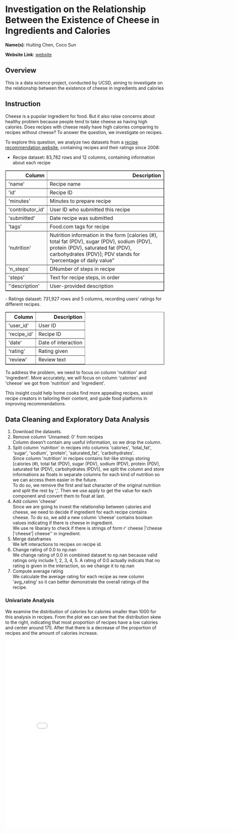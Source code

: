 # Investigation on the Relationship Between the Existence of Cheese in Ingredients and Calories

**Name(s)**: Huiting Chen, Coco Sun

**Website Link**: [website](https://szhcoco.github.io/Investigation-on-Cheese-and-Calories/)

## Overview
This is a data science project, conducted by UCSD, aiming to investigate on the relationship between the existence of cheese in ingredients and calories

## Instruction
Cheese is a pupolar ingredient for food. But it also raise concerns about healthy problem because people tend to take cheese as having high calories. Does recipes with cheese really have high calories comparing to recipes without cheese? To answer the question, we investigate on recipes.

To explore this question, we analyze two datasets from a [recipe recommendation website](https://www.food.com/), containing recipes and their ratings since 2008:
 - Recipe dataset: 83,782 rows and 12 columns, containing information about each recipe
 <table border="1">
    <thead>
    <tr style="text-align: right;">
      <th>Column</th>
      <th>Description</th>
    </tr>
  </thead>
  <tbody>
    <tr>
      <td>'name'</td>
      <td>Recipe name</td>
    </tr>
    <tr>
      <td>'id'</td>
      <td>Recipe ID</td>
    </tr>
    <tr>
      <td>'minutes'</td>
      <td>Minutes to prepare recipe</td>
    </tr>
    <tr>
      <td>'contributor_id'</td>
      <td>User ID who submitted this recipe</td>
    </tr>
    <tr>
      <td>'submitted'</td>
      <td>Date recipe was submitted</td>
    </tr>
    <tr>
        <td>'tags'</td>
        <td>Food.com tags for recipe</td>
    </tr>
    <tr>
      <td>'nutrition'</td>
      <td>Nutrition information in the form [calories (#), total fat (PDV), sugar (PDV), sodium (PDV), protein (PDV), saturated fat (PDV), carbohydrates (PDV)]; PDV stands for “percentage of daily value”</td>
    </tr>
    <tr>
      <td>'n_steps'</td>
      <td>DNumber of steps in recipe</td>
    </tr>
    <tr>
      <td>'steps'</td>
      <td>Text for recipe steps, in order</td>
    </tr>
    <tr>
      <td>''description'</td>
      <td>User-provided description</td>
    </tr>
  </tbody>
 </table>
 - Ratings dataset: 731,927 rows and 5 columns, recording users' ratings for different recipes.
 <table border="1">
    <thead>
    <tr style="text-align: right;">
      <th>Column</th>
      <th>Description</th>
    </tr>
  </thead>
  <tbody>
    <tr>
      <td>'user_id'</td>
      <td>User ID</td>
    </tr>
    <tr>
      <td>'recipe_id'</td>
      <td>Recipe ID</td>
    </tr>
    <tr>
      <td>'date'</td>
      <td>Date of interaction</td>
    </tr>
    <tr>
      <td>'rating'</td>
      <td>Rating given</td>
    </tr>
    <tr>
      <td>'review'</td>
      <td>Review text</td>
    </tr>
  </tbody>
 </table>

To address the problem, we need to focus on column 'nutrition' and 'ingredient'. More accurately, we will focus on column 'calories' and 'cheese' we got from 'nutrition' and 'ingredient'.

This insight could help home cooks find more appealing recipes, assist recipe creators in tailoring their content, and guide food platforms in improving recommendations.

## Data Cleaning and Exploratory Data Analysis
1. Download the datasets.
2. Remove column 'Unnamed: 0' from recipes\
Column doesn't contain any useful information, so we drop the column.
3. Split column 'nutrition' in recipes into columns 'calories', 'total_fat', 'sugar', 'sodium', 'protein', 'saturated_fat', 'carbohydrates'.\
Since column 'nutrition' in recipes contains list-like strings storing [calories (#), total fat (PDV), sugar (PDV), sodium (PDV), protein (PDV), saturated fat (PDV), carbohydrates (PDV)], we split the column and store informations as floats in separate columns for each kind of nutrition so we can access them easier in the future.\
To do so, we remove the first and last character of the original nutrition and split the rest by ','. Then we use apply to get the value for each component and convert them to float at last.
4. Add column 'cheese'\
Since we are going to invest the relationship between calories and cheese, we need to decide if ingredient for each recipe contains cheese. To do so, we add a new column 'cheese' contains boolean values indicating if there is cheese in ingredient.\
We use re libarary to check if there is strings of form r' cheese |\'cheese |\'cheese\'| cheese\'' in ingredient.
5. Merge dataframes\
We left interactions to recipes on recipe id.
6. Change rating of 0.0 to np.nan\
We change rating of 0.0 in combined dataset to np.nan because valid ratings only include 1, 2, 3, 4, 5. A rating of 0.0 actually indicats that no rating is given in the interaction, so we change it to np.nan
7. Compute average rating\
We calculate the average rating for each recipe as new column 'avg_rating' so it can better demonstrate the overall ratings of the recipe.
### Univariate Analysis
We examine the distribution of calories for calories smaller than 1000 for this analysis in recipes. From the plot we can see that the distribution skew to the right, indicating that most proportion of recipes have a low calories and center around 175. After that there is a decrease of the proportion of recipes and the amount of calories increase.
<iframe
  src="assets/hist_calories_total.html"
  width="800"
  height="600"
  frameborder="0"
></iframe>